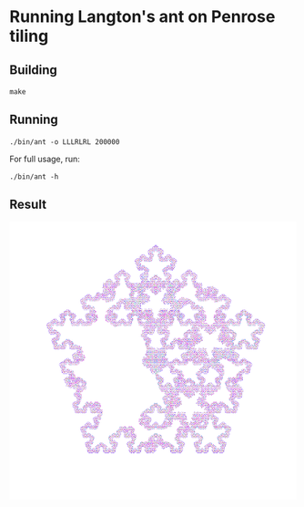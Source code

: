 # Running Langton's ant on Penrose tiling

## Building

```
make
```

## Running

```
./bin/ant -o LLLRLRL 200000
```

For full usage, run:

```
./bin/ant -h
```

## Result

![](example/LLLRLRL-A0+B0-200000.png)